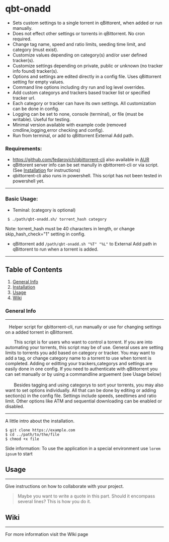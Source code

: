 # qbt-onadd 
 - Sets custom settings to a single torrent in qBittorent, when added or run manually.
 - Does not effect other settings or torrents in qBittorrent. No cron required.
 - Change tag name, speed and ratio limits, seeding time limit, and category (must exist).
 - Customize values depending on category(s) and/or user defined tracker(s). 
 - Customize settings depending on private, public or unknown (no tracker info found) tracker(s).
 - Options and settings are edited directly in a config file. Uses qBittorrent setting for empty values.  
 - Command line options including dry run and log level overrides.
 - Add custom categorys and trackers based tracker list or specified tracker url. 
 - Each category or tracker can have its own settings. All customization can be done in config.  
 - Logging can be set to none, console (terminal), or file (must be writable). Useful for testing.
 - Minimal version available with example code (removed cmdline,logging,error checking and config).  
 - Run from terminal, or add to qBittorrent External Add path.
 
### Requirements:
- https://github.com/fedarovich/qbittorrent-cli  also available in [AUR](https://aur.archlinux.org/packages/qbittorrent-cli)
- qBittorent server info can be set manully in qbittorrent-cli or via script. (See [Installation](#installation) for instructions)    
- qbittorrent-cli also runs in powershell. This script has not been tested in powershell yet. 
***
### Basic Usage:
- Teminal: (category is optional)
```
 $ ./path/qbt-onadd.sh/ torrent_hash category 
```
Note: torrent_hash must be 40 characters in length, or change skip_hash_check="1" setting in config.
- qBittorrent
  add ```/path/qbt-onadd.sh "%T" "%L"``` to External Add path in qBittorent to run when a torrent is added. 
***
## Table of Contents
1. [General Info](#general-info)
2. [Installation](#installation)
3. [Usage](#usage)
4. [Wiki](#wiki)
### General Info
***
&nbsp; &nbsp;Helper script for qbittorrent-cli, run manually or use for changing settings on a added torrent in qBittorrent.

&nbsp; &nbsp;&nbsp; &nbsp; This script is for users who want to control a torrent. If you are into automating your torrents, this
script may be of use. General uses are setting limits to torrents you add based on category or tracker. You
may want to add a tag, or change category name to a torrent to use when torrent is completed. Adding or editting
your trackers,categorys and settings are easily done in one config. If you need to authenticate with qBittorrent
you can set manually or by using a commandline arguement (see Usage below) <br /> <br />
&nbsp; &nbsp;&nbsp; &nbsp; Besides tagging and using categorys to sort your torrents, you may also want to set options individually. All
that can be done by editing or adding section(s) in the config file. Settings include speeds, seedtimes and ratio
limit. Other options like ATM and sequential downloading can be enabled or disabled. 

***
A little intro about the installation. 
```
$ git clone https://example.com
$ cd ../path/to/the/file
$ chmod +x file
```
Side information: To use the application in a special environment use ```lorem ipsum``` to start
## Usage
***
Give instructions on how to collaborate with your project.
> Maybe you want to write a quote in this part. 
> Should it encompass several lines?
> This is how you do it.
## Wiki
***
For more information visit the WIki page
